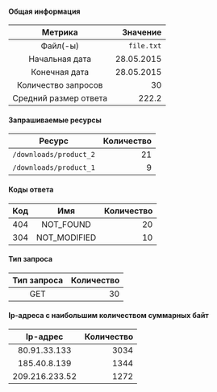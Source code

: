 #### Общая информация

|Метрика|Значение|
|:-:|-:|
| Файл(-ы) | `file.txt` |
| Начальная дата | 28.05.2015 |
| Конечная дата | 28.05.2015 |
| Количество запросов | 30 |
| Средний размер ответа | 222.2 |

#### Запрашиваемые ресурсы

|Ресурс|Количество|
|:-:|-:|
|`/downloads/product_2`| 21 |
|`/downloads/product_1`| 9 |
#### Коды ответа

|Код|Имя|Количество|
|:-:|:-:|-:|
| 404 | NOT_FOUND | 20 |
| 304 | NOT_MODIFIED | 10 |

#### Тип запроса

|Тип запроса|Количество|
|:-:|-:|
| GET | 30 |

#### Ip-адреса с наибольшим количеством суммарных байт

|Ip-адрес|Количество|
|:-:|-:|
| 80.91.33.133 | 3034 |
| 185.40.8.139 | 1344 |
| 209.216.233.52 | 1272 |
